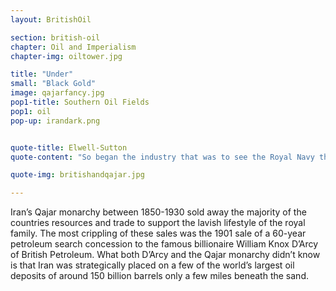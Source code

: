 ```yaml
---
layout: BritishOil

section: british-oil
chapter: Oil and Imperialism
chapter-img: oiltower.jpg

title: "Under"
small: "Black Gold"
image: qajarfancy.jpg
pop1-title: Southern Oil Fields
pop1: oil
pop-up: irandark.png


quote-title: Elwell-Sutton 
quote-content: "So began the industry that was to see the Royal Navy through two world wars, and to cause Persia more trouble than all the political maneuverings of the great powers put together."

quote-img: britishandqajar.jpg

---
```


 Iran’s Qajar monarchy between 1850-1930 sold away the majority of the countries resources and trade to support the lavish lifestyle of the royal family. The most crippling of these sales was the 1901 sale of a 60-year petroleum search concession to the famous billionaire William Knox D’Arcy of British Petroleum. What both D’Arcy and the Qajar monarchy didn’t know is that Iran was strategically placed on a few of the world’s largest oil deposits of around 150 billion barrels only a few miles beneath the sand.


